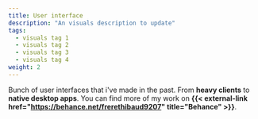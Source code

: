```yaml
---
title: User interface
description: "An visuals description to update"
tags:
  - visuals tag 1
  - visuals tag 2
  - visuals tag 3
  - visuals tag 4
weight: 2
---
```


Bunch of user interfaces that i've made in the past. From **heavy clients** to **native desktop apps**. You can find more of my work on **{{< external-link  href="https://behance.net/frerethibaud9207" title="Behance" >}}**.

<!--more-->

